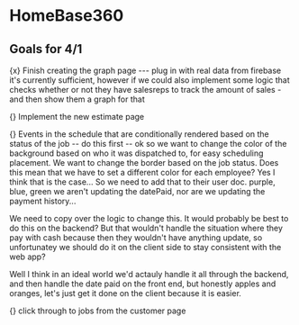# HomeBase360

## Goals for 4/1

{x} Finish creating the graph page --- plug in with real data from firebase
it's currently sufficient, however if we could also implement some logic that checks whether or not they have salesreps to track the amount of sales - and then show them a graph for that

{} Implement the new estimate page

{} Events in the schedule that are conditionally rendered based on the status of the job
-- do this first
-- ok so we want to change the color of the background based on who it was dispatched to, for easy scheduling placement. We want to change the border based on the job status. Does this mean that we have to set a different color for each employee? Yes I think that is the case... So we need to add that to their user doc.
purple, blue, green
we aren't updating the datePaid, nor are we updating the payment history...

We need to copy over the logic to change this. It would probably be best to do this on the backend? But that wouldn't handle the situation where they pay with cash because then they wouldn't have anything update, so unfortunatey we should do it on the client side to stay consistent with the web app?

Well I think in an ideal world we'd actauly handle it all through the backend, and then handle the date paid on the front end, but honestly apples and oranges, let's just get it done on the client because it is easier.

{} click through to jobs from the customer page
